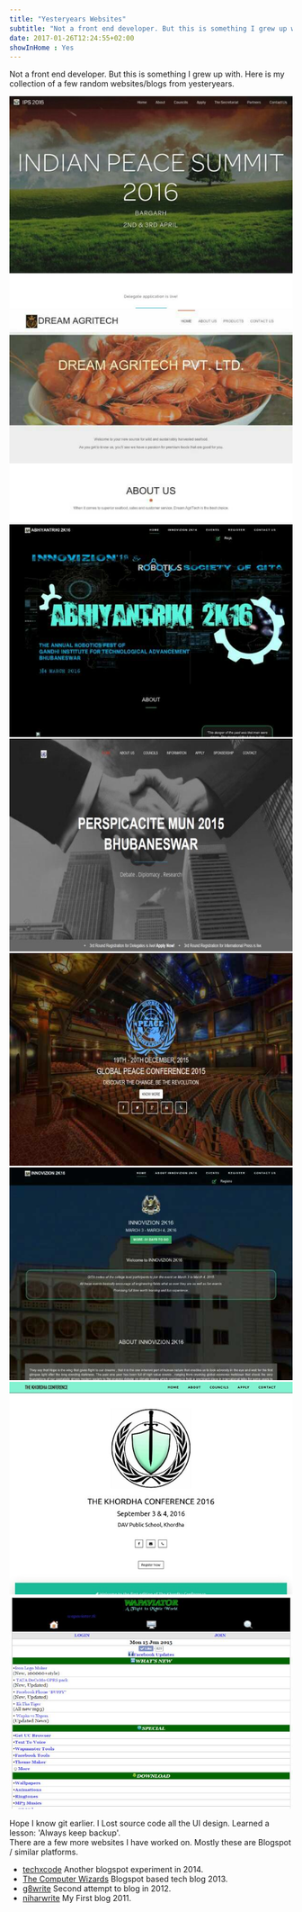 ```yaml
---
title: "Yesteryears Websites"
subtitle: "Not a front end developer. But this is something I grew up with. Here is my collection of a few random websites/blogs from yesteryears."
date: 2017-01-26T12:24:55+02:00
showInHome : Yes
---
```


Not a front end developer. But this is something I grew up with. Here is my collection of a few random websites/blogs from yesteryears.    
<div class ="grid">
 <div class="cell -6of12">
	<img src="/resource/image/project/ipsmun.jpg" alt="Indian Peace Summit 2016"><br>
	<img src="/resource/image/project/dreamagri.jpg" alt="Dream Agritech Pvt. Ltd."><br>
	<img src="/resource/image/project/abhiyantriki.jpg" alt="AbhiYantriki"><br>
	<img src="/resource/image/project/pmun.jpg" alt="pmun">
 </div>
 <div class="cell -6of12">
	<img src="/resource/image/project/gpmun.jpg" alt="Global Peace Conference 2015"><br>
	<img src="/resource/image/project/innovizion.jpg" alt="Innovizion"><br>
	<img src="/resource/image/project/khordhamun.jpg" alt="The Khordha Conference"><br>
	<img src="/resource/image/project/wapaviator.jpg" alt="Wapsite">
 </div>
</div>

Hope I know git earlier. I Lost source code all the UI design. Learned a lesson: 'Always keep backup'.   
There are a few more websites I have worked on. Mostly these are Blogspot / similar platforms.  
<ul>
<li><a href="https://techx-code.blogspot.com">techxcode</a> Another blogspot experiment in 2014.</li>
<li><a href="https://the-computer-wizards.blogspot.com">The Computer Wizards</a> Blogspot based tech blog 2013.</li>
<li><a href="https://g8write.blogspot.com">g8write</a> Second attempt to blog in 2012.</li>
<li><a href="https://niharsamantaray.blogspot.com">niharwrite</a> My First blog 2011.</li>
</ul>
